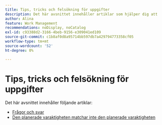 ```yaml
---
title: Tips, tricks och felsökning för uppgifter
description: Det här avsnittet innehåller artiklar som hjälper dig att hantera några av de vanligaste frågorna eller felsöka vanliga fel när du arbetar med uppgifter i Adobe Workfront.
author: Alina
feature: Work Management
recommendations: noDisplay, noCatalog
exl-id: c93388d2-3166-4beb-9156-e309041ed109
source-git-commit: c1b8af0d8a95714bb597db7a429794773358cf05
workflow-type: tm+mt
source-wordcount: '52'
ht-degree: 0%

---
```


# Tips, tricks och felsökning för uppgifter

Det här avsnittet innehåller följande artiklar:

* [Frågor och svar](../../../manage-work/tasks/tips-tricks-and-troubleshooting/tasks-faqs.md)
* [Den planerade varaktigheten matchar inte den planerade varaktigheten](../../../manage-work/tasks/tips-tricks-and-troubleshooting/projected-and-planned-durations-dont-match.md)
